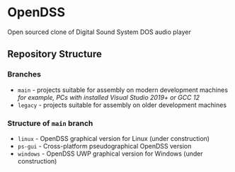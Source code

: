 # OpenDSS
Open sourced clone of Digital Sound System DOS audio player

## Repository Structure

### Branches
* `main` - projects suitable for assembly on modern development machines \
  _for example, PCs with installed Visual Studio 2019+ or GCC 12_
* `legacy` - projects suitable for assembly on older development machines

### Structure of `main` branch
* `linux` - OpenDSS graphical version for Linux (under construction)
* `ps-gui` - Cross-platform pseudographical OpenDSS version
* `windows` - OpenDSS UWP graphical version for Windows (under construction)
